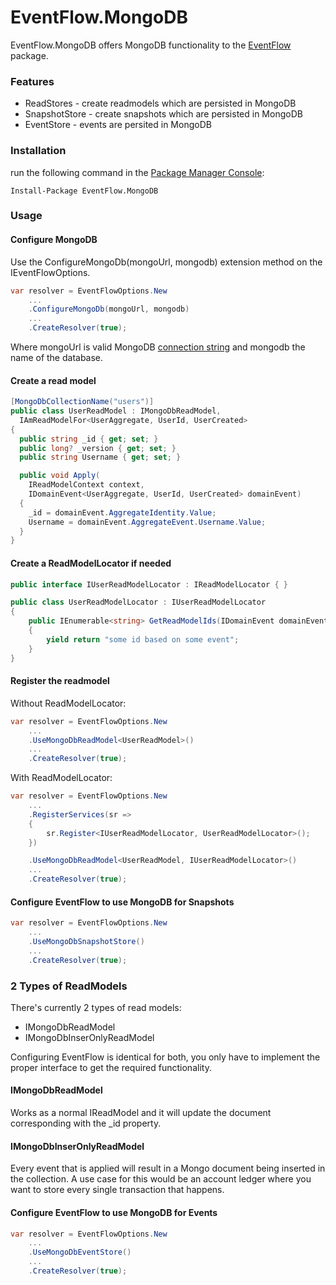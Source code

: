 # EventFlow.MongoDB

EventFlow.MongoDB offers MongoDB functionality to the [EventFlow](https://github.com/eventflow/EventFlow) package.

### Features
* ReadStores - create readmodels which are persisted in MongoDB
* SnapshotStore - create snapshots which are persisted in MongoDB
* EventStore - events are persited in MongoDB

### Installation
run the following command in the [Package Manager Console](https://docs.nuget.org/docs/start-here/using-the-package-manager-console):

```Install-Package EventFlow.MongoDB```
### Usage#### Configure MongoDBUse the ConfigureMongoDb(mongoUrl, mongodb) extension method on the IEventFlowOptions.```c#var resolver = EventFlowOptions.New
    ...
    .ConfigureMongoDb(mongoUrl, mongodb)
    ...
    .CreateResolver(true);```Where mongoUrl is valid MongoDB [connection string](https://docs.mongodb.com/manual/reference/connection-string/) and mongodb the name of the database.#### Create a read model```c#[MongoDbCollectionName("users")]public class UserReadModel : IMongoDbReadModel,
  IAmReadModelFor<UserAggregate, UserId, UserCreated>
{   
  public string _id { get; set; }
  public long? _version { get; set; }
  public string Username { get; set; }

  public void Apply(
    IReadModelContext context,
    IDomainEvent<UserAggregate, UserId, UserCreated> domainEvent)
  {
    _id = domainEvent.AggregateIdentity.Value;
    Username = domainEvent.AggregateEvent.Username.Value;
  }
}```#### Create a ReadModelLocator if needed```c#public interface IUserReadModelLocator : IReadModelLocator { }

public class UserReadModelLocator : IUserReadModelLocator
{
    public IEnumerable<string> GetReadModelIds(IDomainEvent domainEvent)
    {
        yield return "some id based on some event";
    }
}```#### Register the readmodelWithout ReadModelLocator:```c#var resolver = EventFlowOptions.New
    ...
    .UseMongoDbReadModel<UserReadModel>()
    ...
    .CreateResolver(true);```With ReadModelLocator:```c#var resolver = EventFlowOptions.New
    ...
    .RegisterServices(sr =>
    {
        sr.Register<IUserReadModelLocator, UserReadModelLocator>();
    })

    .UseMongoDbReadModel<UserReadModel, IUserReadModelLocator>()
    ...
    .CreateResolver(true);```#### Configure EventFlow to use MongoDB for Snapshots```c#var resolver = EventFlowOptions.New
    ...
    .UseMongoDbSnapshotStore()
    ...
    .CreateResolver(true);```### 2 Types of ReadModelsThere's currently 2 types of read models:* IMongoDbReadModel
* IMongoDbInserOnlyReadModel

Configuring EventFlow is identical for both, you only have to implement the proper interface to get the required functionality.

#### IMongoDbReadModel
Works as a normal IReadModel and it will update the document corresponding with the _id property.
#### IMongoDbInserOnlyReadModel
Every event that is applied will result in a Mongo document being inserted in the collection. A use case for this would be an account ledger where you want to store every single transaction that happens.

#### Configure EventFlow to use MongoDB for Events```c#var resolver = EventFlowOptions.New
    ...
    .UseMongoDbEventStore()
    ...
    .CreateResolver(true);```
